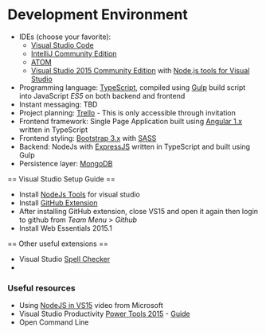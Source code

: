 # Development Environment
 * IDEs (choose your favorite):
   * [Visual Studio Code](https://code.visualstudio.com/)
   * [IntelliJ Community Edition](https://www.jetbrains.com/idea/download/)
   * [ATOM](https://atom.io/)
   * [Visual Studio 2015 Community Edition](https://www.visualstudio.com/downloads/download-visual-studio-vs) with [Node.js tools for Visual Studio](https://github.com/Microsoft/nodejstools)
 * Programming language: [TypeScript](http://typescriptlang.org), compiled using [Gulp](https://github.com/gulpjs/gulp) build script into JavaScript *ES5* on both backend and frontend
 * Instant messaging: TBD
 * Project planning: [Trello](http://www.trello.com) - This is only accessible through invitation
 * Frontend framework: Single Page Application built using [Angular 1.x](https://angularjs.org/) written in TypeScript
 * Frontend styling: [Bootstrap 3.x](https://getbootstrap.com/) with [SASS](http://sass-lang.com/)
 * Backend: NodeJs with [ExpressJS](http://expressjs.com/) written in TypeScript and built using Gulp
 * Persistence layer: [MongoDB](https://www.mongodb.org/)

 == Visual Studio Setup Guide ==
 * Install [NodeJs Tools](https://github.com/Microsoft/nodejstools) for visual studio
 * Install [GitHub Extension](https://visualstudio.github.com/)
 * After installing GitHub extension, close VS15 and open it again then login to github from _Team Menu_ > _Github_
 * Install Web Essentials 2015.1 

 == Other useful extensions ==
 * Visual Studio [Spell Checker](https://github.com/EWSoftware/VSSpellChecker)
 * 
### Useful resources
 * Using [NodeJS in VS15](https://channel9.msdn.com/events/Visual-Studio/Connect-event-2015/801 ) video from Microsoft
 * Visual Studio Productivity [Power Tools 2015](https://visualstudiogallery.msdn.microsoft.com/34ebc6a2-2777-421d-8914-e29c1dfa7f5d) - [Guide](https://visualstudiogallery.msdn.microsoft.com/dbcb8670-889e-4a54-a226-a48a15e4cace)
 * Open Command Line
